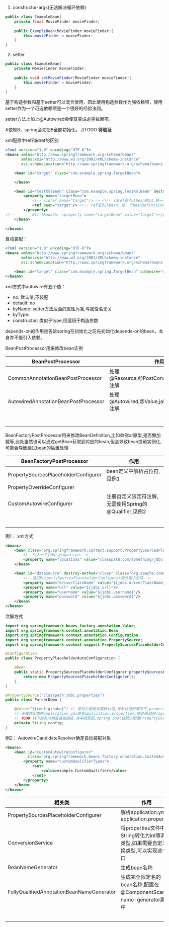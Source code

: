 1. constructor-args(无法解决循环依赖)
```java
public class ExampleBean{
    private final MovieFinder movieFinder;
    
    public ExampleBean(MovieFinder movieFinder){
        this.movieFinder = movieFinder;
    }
}
```
2. setter
```java
public class ExampleBean{
    private MovieFinder movieFinder;
    
    public void setMovieFinder(MovieFinder movieFinder){
        this.movieFinder = movieFinder;
    }
}
```
基于构造参数和基于setter可以混合使用，因此使用构造参数作为强依赖项，使用setter作为一个可选依赖项是一个很好的经验法则。

setter方法上加上@Autowired会使其变成必需依赖项。

A依赖B，spring会先把B全部初始化。 //TODO **待验证**

xml配置中ref和idref的区别

```xml
<?xml version="1.0" encoding="UTF-8"?>
<beans xmlns="http://www.springframework.org/schema/beans"
       xmlns:xsi="http://www.w3.org/2001/XMLSchema-instance"
       xsi:schemaLocation="http://www.springframework.org/schema/beans http://www.springframework.org/schema/beans/spring-beans.xsd">

    <bean id="target" class="com.example.spring.TargetBean">

    </bean>

    <bean id="testXmlBean" class="com.example.spring.TestXmlBean" destroy-method="destroy">
        <property name="targetBean">
            <!-- <idref bean="target"/>--> <!-- idref是引入bean的id,是一个字符串 -->
            <ref bean="target"/> <!-- ref是引入bean，是一个BeanDefinition -->
        </property>
<!--        &lt;!&ndash; <property name="targetBean" value="target"></property>&ndash;&gt; 类似于上面的idref,都是引入一个字符串，区别是idref可以更快的校验bean是否存在，如果使用value要在实际实例化的时候才发现，如果是原型bean，可能运行很久以后才发现-->
    </bean>
    
</beans>
```

自动装配：
```xml
<?xml version="1.0" encoding="UTF-8"?>
<beans xmlns="http://www.springframework.org/schema/beans"
       xmlns:xsi="http://www.w3.org/2001/XMLSchema-instance"
       xsi:schemaLocation="http://www.springframework.org/schema/beans http://www.springframework.org/schema/beans/spring-beans.xsd">

    <bean id="target" class="com.example.spring.TargetBean" autowire="constructor"></bean>
</beans>
```
xml方式中autowire有五个值：
* no: 默认值,不装配
* default: no
* byName: setter方法后面的属性为准,与属性名无关
* byType: 
* constructor: 类似于type,但适用于构造参数

depends-on的作用是告诉spring在初始化之前先初始化depends-on的bean，本身并不能引入依赖。


BeanPostProcessor用来修改bean实例

| BeanPostProcessor                    | 作用                                           |
|--------------------------------------|----------------------------------------------|
| CommonAnnotationBeanPostProcessor    | 处理@Resource,@PostConstruct,@PreDestroy注解     |
| AutowiredAnnotationBeanPostProcessor | 处理@Autowired,@Value,jakarta.inject.@Inject注解 |
|                                      |                                              |
|                                      |                                              |
|                                      |                                              |
|                                      |                                              |
|                                      |                                              |
|                                      |                                              |
|                                      |                                              |


BeanFactoryPostProcessor用来修改BeanDefinition,比如单例or原型,是否懒加载等,此处虽然也可以通过getBean获取到对应的bean,但会导致bean提前实例化,可能会导致绕过bean的后置处理

| BeanFactoryPostProcessor             | 作用                                   |
|--------------------------------------|--------------------------------------|
| PropertySourcesPlaceholderConfigurer | bean定义中解析占位符, 见例1                    |
| PropertyOverrideConfigurer           |                                      |
| CustomAutowireConfigurer             | 注册自定义限定符注解,无需使用Spring的@Qualifier,见例2 |
|                                      |                                      |
|                                      |                                      |
|                                      |                                      |
|                                      |                                      |
|                                      |                                      |
|                                      |                                      |
例1：
xml方式
```xml
<beans>
    <bean class="org.springframework.context.support.PropertySourcesPlaceholderConfigurer">
        <!--引入一个jdbc.properties-->
        <property name="locations" value="classpath:com/something/jdbc.properties"/>
    </bean>

    <bean id="dataSource" destroy-method="close" class="org.apache.commons.dbcp.BasicDataSource">
        <!--通过PropertySourcesPlaceholderConfigurer来处理占位符-->
        <property name="driverClassName" value="${jdbc.driverClassName}"/>
        <property name="url" value="${jdbc.url}"/>
        <property name="username" value="${jdbc.username}"/>
        <property name="password" value="${jdbc.password}"/>
    </bean>
</beans>
```
注解方式

```java
import org.springframework.beans.factory.annotation.Value;
import org.springframework.context.annotation.Bean;
import org.springframework.context.annotation.Configuration;
import org.springframework.context.annotation.PropertySource;
import org.springframework.context.support.PropertySourcesPlaceholderConfigurer;

@Configuration
public class PropertyPlaceholderAutoConfiguration {

    @Bean
    public static PropertySourcesPlaceholderConfigurer propertySourcesPlaceholderConfigurer() { // 使用PropertySourcesPlaceholderConfigurer必须要有static
        return new PropertySourcesPlaceholderConfigurer();
    }
}

@PropertySource("classpath:jdbc.properties")
public class ParserDemo {

    @Value("${config:haha}") // 冒号后面是设置默认值,有默认值的情况下,properties文件中可以没有该属性
    // 该属性配置在application.yml或者application.properties,或者通过@PropertySource指定文件路径,如果找不到会在Spring的Environment和Java的System中查找,还找不到就会将${config}作为一个字符串传递,如果不希望这么做,可以注入一个bean PropertySourcesPlaceholderConfigurer
    // TODO 找不到有时候会直接报错,待寻找原因,spring boot会默认配置PropertySourcesPlaceholderConfigurer,可以创建一个普通spring项目来验证
    private String config;
}
```
例2：
AutowireCandidateResolver确定自动装配对象
```xml
<beans>
    <bean id="customAutowireConfigurer"
          class="org.springframework.beans.factory.annotation.CustomAutowireConfigurer">
        <property name="customQualifierTypes">
            <set>
                <value>example.CustomQualifier</value>
            </set>
        </property>
    </bean>
</beans>
```

| 相关类                                       | 作用                                                    |
|-------------------------------------------|-------------------------------------------------------|
| PropertySourcesPlaceholderConfigurer      | 解析application.yml application.properties              |
| ConversionService                         | 将properties文件中的String转化为int等其他类型,如果需要自定义转换类型,可以实现这个接口 |
| BeanNameGenerator                         | 生成bean名称                                              |
| FullyQualifiedAnnotationBeanNameGenerator | 生成完全限定名的bean名称,配置在@ComponentScan的name-generator属性中    |
|                                           |                                                       |
|                                           |                                                       |
|                                           |                                                       |
|                                           |                                                       |
|                                           |                                                       |
